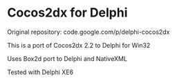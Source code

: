 # Cocos2dx for Delphi
Original repository: code.google.com/p/delphi-cocos2dx

This is a port of Cocos2dx 2.2 to Delphi for Win32

Uses Box2d port to Delphi and NativeXML

Tested with Delphi XE6

